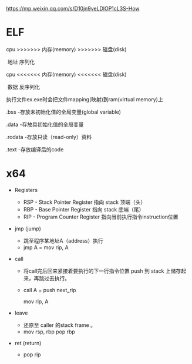 https://mp.weixin.qq.com/s/D10jn9veLDlOP1cL3S-How

# ELF

cpu >>>>>>> 内存(memory) >>>>>>> 磁盘(disk)

​			地址								序列化

cpu <<<<<<< 内存(memory) <<<<<<< 磁盘(disk)

​			数据								 反序列化

执行文件ex.exe时会把文件mapping(映射)到ram(virtual memory)上

.bss -存放未初始化值的全局变量(global variable)

.data -存放具初始化值的全局变量

.rodata -存放只读（read-only）资料

.text -存放编译后的code



# x64

- Registers
	- RSP - Stack Pointer Register
		指向 stack 顶端（头）
	- RBP - Base Pointer Register
		指向 stack 底端（尾）
	- RIP - Program Counter Register
		指向当前执行指令instruction位置

- jmp (jump)
	- 跳至程序某地址A（address）执行
	- jmp A =  mov rip, A

- call

	- 将call完后回来紧接着要执行的下一行指令位置 push 到 stack 上储存起来，再跳过去执行。

	- call A =  push next_rip

		mov rip, A

- leave
	- 还原至 caller 的stack frame 。
	- mov rsp, rbp  pop rbp

- ret (return)
	
	- pop rip